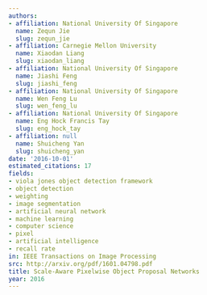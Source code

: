 ```yaml
---
authors:
- affiliation: National University Of Singapore
  name: Zequn Jie
  slug: zequn_jie
- affiliation: Carnegie Mellon University
  name: Xiaodan Liang
  slug: xiaodan_liang
- affiliation: National University Of Singapore
  name: Jiashi Feng
  slug: jiashi_feng
- affiliation: National University Of Singapore
  name: Wen Feng Lu
  slug: wen_feng_lu
- affiliation: National University Of Singapore
  name: Eng Hock Francis Tay
  slug: eng_hock_tay
- affiliation: null
  name: Shuicheng Yan
  slug: shuicheng_yan
date: '2016-10-01'
estimated_citations: 17
fields:
- viola jones object detection framework
- object detection
- weighting
- image segmentation
- artificial neural network
- machine learning
- computer science
- pixel
- artificial intelligence
- recall rate
in: IEEE Transactions on Image Processing
src: http://arxiv.org/pdf/1601.04798.pdf
title: Scale-Aware Pixelwise Object Proposal Networks
year: 2016
---
```

